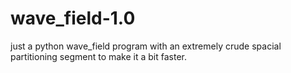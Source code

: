 # wave_field-1.0

just a python wave_field program with an extremely crude spacial partitioning segment to make it a bit faster.
